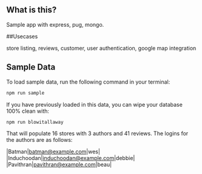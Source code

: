 ## What is this?

Sample app with express, pug, mongo.


##Usecases

store listing, reviews, customer, user authentication, google map integration


## Sample Data

To load sample data, run the following command in your terminal:

```bash
npm run sample
```

If you have previously loaded in this data, you can wipe your database 100% clean with:

```bash
npm run blowitallaway
```

That will populate 16 stores with 3 authors and 41 reviews. The logins for the authors are as follows:

|Batman|batman@example.com|wes|
|Induchoodan|induchoodan@example.com|debbie|
|Pavithran|pavithran@example.com|beau|


